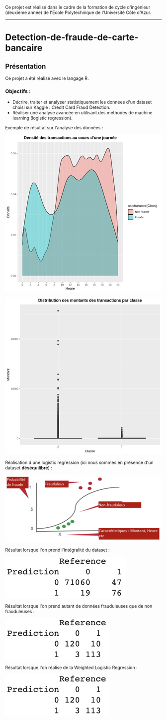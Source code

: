 Ce projet est réalisé dans le cadre de la formation de cycle d'ingénieur (deuxième année) de l'Ecole Polytechnique de l'Université Côte d'Azur.
***
# Detection-de-fraude-de-carte-bancaire

## Présentation
Ce projet a été réalisé avec le langage R.

### Objectifs :
* Décrire, traiter et analyser statistiquement les données d'un dataset choisi sur Kaggle : Credit Card Fraud Detection.
* Réaliser une analyse avancée en utilisant des méthodes de machine learning (logistic regression).

Exemple de résultat sur l'analyse des données :

![alt text](https://github.com/JulienChoukroun/Detection-de-fraude-de-carte-bancaire/blob/main/Images/heure.png "Densité des transactions au cours d'une journée")

![alt text](https://github.com/JulienChoukroun/Detection-de-fraude-de-carte-bancaire/blob/main/Images/transaction.png "Distribution des montants des transactions par classe")

Réalisation d'une logistic regression (ici nous sommes en présence d'un dataset **déséquilibré**) :

![alt text](https://github.com/JulienChoukroun/Detection-de-fraude-de-carte-bancaire/blob/main/Images/regression_logistic.png "Logistic Regression")

Résultat lorsque l'on prend l'intégralité du dataset :

![alt text](https://github.com/JulienChoukroun/Detection-de-fraude-de-carte-bancaire/blob/main/Images/100-sans%20Reduction.png "Intégralité du dataset")

Résultat lorsque l'on prend autant de données frauduleuses que de non frauduleuses :

![alt text](https://github.com/JulienChoukroun/Detection-de-fraude-de-carte-bancaire/blob/main/Images/50_50-superieure_0_1.png "Autant de frauduleuses que de non frauduleuses")

Résultat lorsque l'on réalise de la Weighted Logistic Regression :

![alt text](https://github.com/JulienChoukroun/Detection-de-fraude-de-carte-bancaire/blob/main/Images/50_50-superieure_0_1.png "Weighted Logistic Regression")
